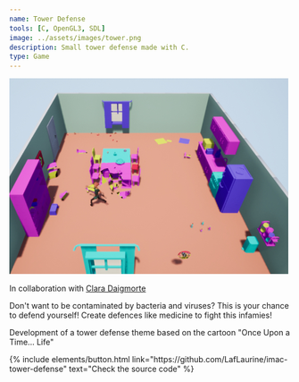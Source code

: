 ```yaml
---
name: Tower Defense
tools: [C, OpenGL3, SDL]
image: ../assets/images/tower.png
description: Small tower defense made with C.
type: Game
---
```



![Tower defense](../../assets/images/ggj2021.jpg)

<p>In collaboration with <a href="https://github.com/ClawsDevlp" target="_blank">Clara Daigmorte</a></p>


<p>Don't want to be contaminated by bacteria and viruses? This is your chance to defend yourself! Create defences like medicine to fight this infamies!</p>
<p>Development of a tower defense theme based on the cartoon "Once Upon a Time... Life"</p>

<p class="text-center">
{% include elements/button.html link="https://github.com/LafLaurine/imac-tower-defense" text="Check the source code" %}
</p>